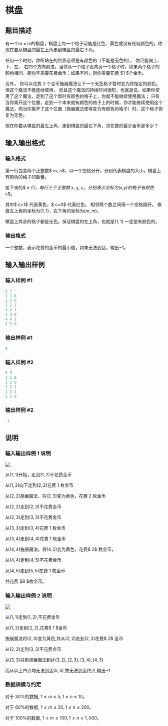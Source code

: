 # 棋盘

## 题目描述

有一个$m \times m$的棋盘，棋盘上每一个格子可能是红色、黄色或没有任何颜色的。你现在要从棋盘的最左上角走到棋盘的最右下角。

任何一个时刻，你所站在的位置必须是有颜色的（不能是无色的）， 你只能向上、 下、左、 右四个方向前进。当你从一个格子走向另一个格子时，如果两个格子的颜色相同，那你不需要花费金币；如果不同，则你需要花费 $1 $个金币。

另外， 你可以花费 $2$ 个金币施展魔法让下一个无色格子暂时变为你指定的颜色。但这个魔法不能连续使用， 而且这个魔法的持续时间很短，也就是说，如果你使用了这个魔法，走到了这个暂时有颜色的格子上，你就不能继续使用魔法； 只有当你离开这个位置，走到一个本来就有颜色的格子上的时候，你才能继续使用这个魔法，而当你离开了这个位置（施展魔法使得变为有颜色的格子）时，这个格子恢复为无色。

现在你要从棋盘的最左上角，走到棋盘的最右下角，求花费的最少金币是多少？

## 输入输出格式

### 输入格式

第一行包含两个正整数$ m, n$，以一个空格分开，分别代表棋盘的大小，棋盘上有颜色的格子的数量。

接下来的$ n $行，每行三个正整数$ x, y, c$， 分别表示坐标为$(x,y)$的格子有颜色$ c$。

其中$ c=1$ 代表黄色，$ c=0$ 代表红色。 相邻两个数之间用一个空格隔开。 棋盘左上角的坐标为$(1, 1)$，右下角的坐标为$( m, m)$。

棋盘上其余的格子都是无色。保证棋盘的左上角，也就是$(1, 1)$ 一定是有颜色的。

### 输出格式

一个整数，表示花费的金币的最小值，如果无法到达，输出$-1$。

## 输入输出样例

### 输入样例 #1

```cpp
5 7
1 1 0
1 2 0
2 2 1
3 3 1
3 4 0
4 4 1
5 5 0
```


### 输出样例 #1

```cpp
8
```


### 输入样例 #2

```cpp
5 5
1 1 0
1 2 0
2 2 1
3 3 1
5 5 0
```


### 输出样例 #2

```cpp
-1
```


## 说明

### 输入输出样例 1 说明

![](https://cdn.luogu.com.cn/upload/pic/10841.png)

从$(1,1)$开始，走到$(1,2)$不花费金币

从$(1,2)$向下走到$(2,2)$花费 $1$ 枚金币

从$(2,2)$施展魔法，将$(2,3)$变为黄色，花费 $2$ 枚金币

从$(2,2)$走到$(2,3)$不花费金币

从$(2,3)$走到$(3,3)$不花费金币

从$(3,3)$走到$(3,4)$花费 $1$ 枚金币

从$(3,4)$走到$(4,4)$花费 $1$ 枚金币

从$(4,4)$施展魔法，将$(4,5)$变为黄色，花费$ 2$ 枚金币，

从$(4,4)$走到$(4,5)$不花费金币

从$(4,5)$走到$(5,5)$花费 $1$ 枚金币

共花费 $8 $枚金币。

### 输入输出样例 2 说明

![](https://cdn.luogu.com.cn/upload/pic/10842.png)

从$( 1, 1)$走到$( 1, 2)$,不花费金币

从$( 1, 2)$走到$( 2, 2)$,花费$ 1 $金币

施展魔法将$( 2, 3)$变为黄色,并从$( 2, 2)$走到$( 2, 3)$花费$ 2$ 金币

从$( 2, 3)$走到$( 3, 3)$不花费金币

从$( 3, 3)$只能施展魔法到达$( 3, 2),( 2, 3),( 3, 4),( 4, 3)$

而从以上四点均无法到达$( 5, 5)$,故无法到达终点,输出$-1$

### 数据规模与约定

对于 $30\%$的数据, $1 ≤ m ≤ 5, 1 ≤ n ≤ 10$。

对于 $60\%$的数据, $1 ≤ m ≤ 20, 1 ≤ n ≤ 200$。

对于 $100\%$的数据, $1 ≤ m ≤ 100, 1 ≤ n ≤ 1,000$。

